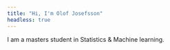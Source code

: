 ```yaml
---
title: "Hi, I'm Olof Josefsson"
headless: true
---
```


I am a masters student in Statistics & Machine learning.

